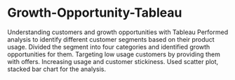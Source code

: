 # Growth-Opportunity-Tableau
Understanding customers and growth opportunities with Tableau
Performed analysis to identify different customer segments based on their product usage. Divided the segment into four categories and identified growth opportunities for them. Targeting low usage customers by providing them with offers. Increasing usage and customer stickiness. Used scatter plot, stacked bar chart for the analysis.
